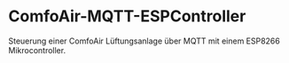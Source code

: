 # ComfoAir-MQTT-ESPController
 Steuerung einer ComfoAir Lüftungsanlage über MQTT mit einem ESP8266 Mikrocontroller.
